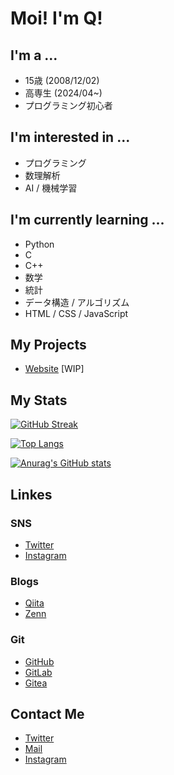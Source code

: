 # Moi! I'm Q!

## I'm a ...

- 15歳 (2008/12/02)
- 高専生 (2024/04~)
- プログラミング初心者

## I'm interested in ...

- プログラミング
- 数理解析
- AI / 機械学習

## I'm currently learning ...

- Python
- C
- C++
- 数学
- 統計
- データ構造 / アルゴリズム
- HTML / CSS / JavaScript

## My Projects

- [Website](https://null-sect.github.io/) [WIP]

## My Stats

[![GitHub Streak](https://github-readme-streak-stats.herokuapp.com?user=null-sect&theme=dark&date_format=M%20j%5B%2C%20Y%5D)](https://git.io/streak-stats)

[![Top Langs](https://github-readme-stats.vercel.app/api/top-langs/?username=null-sect&layout=compact&theme=dark)](https://github.com/anuraghazra/github-readme-stats)

[![Anurag's GitHub stats](https://github-readme-stats.vercel.app/api?username=null-sect&theme=dark)](https://github.com/anuraghazra/github-readme-stats)

## Linkes

### SNS

- [Twitter](https://twitter.com/null_sect)
- [Instagram](https://www.instagram.com/null.sect/)

### Blogs

- [Qiita](https://qiita.com/null-sect)
- [Zenn](https://zenn.dev/null_sect)

### Git

- [GitHub](https://github.com/null-sect)
- [GitLab](https://gitlab.com/null-sect)
- [Gitea](https://gitea.com/null-sect)

## Contact Me

- [Twitter](https://twitter.com/null_sect)
- [Mail](mailto:empqdt@gmail.com)
- [Instagram](https://www.instagram.com/null.sect/)
